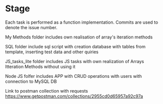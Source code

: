 # Stage
Each task is performed as a function implementation. Commits are used to denote the issue number.

My Methods folder includes own realisation of array's iteration methods

SQL folder include sql script with creation database with tables from template, inserting test data and other quiries

JS_tasks_lite folder includes JS tasks with own realization of Arrays Itteration Methods without using it

Node JS folfer includes APP with CRUD operations with users with connection to MySQL DB 

Link to postman collection with requests https://www.getpostman.com/collections/2955cd0d65957a92c97a



